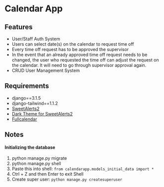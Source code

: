 # Calendar App

## Features
- User/Staff Auth System
- Users can select date(s) on the calendar to request time off
- Every time off request has to be approved the supervisor
- In the event that an already approved time off request needs to be changed, the user who requested the time off can adjust the request on the calendar. It will need to go through supervisor approval again.
- CRUD User Management System


## Requirements
- django==3.1.5
- django-tailwind==1.1.2
- [SweetAlerts2](https://sweetalert2.github.io/)
- [Dark Theme for SweetAlerts2](https://github.com/sweetalert2/sweetalert2-themes/tree/master/dark)
- [Fullcalendar](https://fullcalendar.io/)

## Notes
#### Initializing the database
1. python manage.py migrate
2. python manage.py shell
3. Paste this into shell: `from calendarapp.models_initial_data import *`
4. Ctrl + Z and then Enter to exit Shell
5. Create super user: `python manage.py createsuperuser`